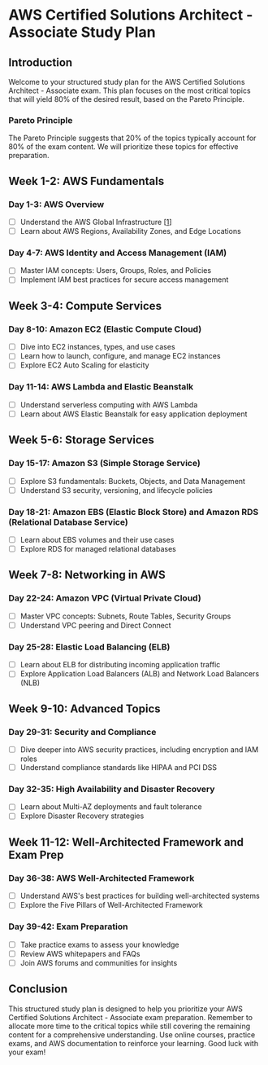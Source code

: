 # AWS Certified Solutions Architect - Associate Study Plan

## Introduction
Welcome to your structured study plan for the AWS Certified Solutions Architect - Associate exam. This plan focuses on the most critical topics that will yield 80% of the desired result, based on the Pareto Principle.

### Pareto Principle
The Pareto Principle suggests that 20% of the topics typically account for 80% of the exam content. We will prioritize these topics for effective preparation.

## Week 1-2: AWS Fundamentals
### Day 1-3: AWS Overview
- [ ] Understand the AWS Global Infrastructure [[1](https://aws.amazon.com/about-aws/global-infrastructure/)]
- [ ] Learn about AWS Regions, Availability Zones, and Edge Locations

### Day 4-7: AWS Identity and Access Management (IAM)
- [ ] Master IAM concepts: Users, Groups, Roles, and Policies
- [ ] Implement IAM best practices for secure access management

## Week 3-4: Compute Services
### Day 8-10: Amazon EC2 (Elastic Compute Cloud)
- [ ] Dive into EC2 instances, types, and use cases
- [ ] Learn how to launch, configure, and manage EC2 instances
- [ ] Explore EC2 Auto Scaling for elasticity

### Day 11-14: AWS Lambda and Elastic Beanstalk
- [ ] Understand serverless computing with AWS Lambda
- [ ] Learn about AWS Elastic Beanstalk for easy application deployment

## Week 5-6: Storage Services
### Day 15-17: Amazon S3 (Simple Storage Service)
- [ ] Explore S3 fundamentals: Buckets, Objects, and Data Management
- [ ] Understand S3 security, versioning, and lifecycle policies

### Day 18-21: Amazon EBS (Elastic Block Store) and Amazon RDS (Relational Database Service)
- [ ] Learn about EBS volumes and their use cases
- [ ] Explore RDS for managed relational databases

## Week 7-8: Networking in AWS
### Day 22-24: Amazon VPC (Virtual Private Cloud)
- [ ] Master VPC concepts: Subnets, Route Tables, Security Groups
- [ ] Understand VPC peering and Direct Connect

### Day 25-28: Elastic Load Balancing (ELB)
- [ ] Learn about ELB for distributing incoming application traffic
- [ ] Explore Application Load Balancers (ALB) and Network Load Balancers (NLB)

## Week 9-10: Advanced Topics
### Day 29-31: Security and Compliance
- [ ] Dive deeper into AWS security practices, including encryption and IAM roles
- [ ] Understand compliance standards like HIPAA and PCI DSS

### Day 32-35: High Availability and Disaster Recovery
- [ ] Learn about Multi-AZ deployments and fault tolerance
- [ ] Explore Disaster Recovery strategies

## Week 11-12: Well-Architected Framework and Exam Prep
### Day 36-38: AWS Well-Architected Framework
- [ ] Understand AWS's best practices for building well-architected systems
- [ ] Explore the Five Pillars of Well-Architected Framework

### Day 39-42: Exam Preparation
- [ ] Take practice exams to assess your knowledge
- [ ] Review AWS whitepapers and FAQs
- [ ] Join AWS forums and communities for insights

## Conclusion
This structured study plan is designed to help you prioritize your AWS Certified Solutions Architect - Associate exam preparation. Remember to allocate more time to the critical topics while still covering the remaining content for a comprehensive understanding. Use online courses, practice exams, and AWS documentation to reinforce your learning. Good luck with your exam!
